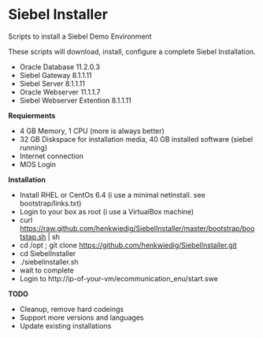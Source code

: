 Siebel Installer
================

Scripts to install a Siebel Demo Environment

These scripts will download, install, configure a complete Siebel Installation.

* Oracle Database 11.2.0.3
* Siebel Gateway 8.1.1.11
* Siebel Server 8.1.1.11
* Oracle Webserver 11.1.1.7
* Siebel Webserver Extention 8.1.1.11

**Requierments**

* 4 GB Memory, 1 CPU (more is always better)
* 32 GB Diskspace for installation media, 40 GB installed software (siebel running)
* Internet connection
* MOS Login

**Installation**

* Install RHEL or CentOs 6.4 (i use a minimal netinstall. see bootstrap/links.txt)
* Login to your box as root (i use a VirtualBox machine)
* curl https://raw.github.com/henkwiedig/SiebelInstaller/master/bootstrap/bootstap.sh | sh
* cd /opt ; git clone https://github.com/henkwiedig/SiebelInstaller.git
* cd SiebelInstaller
* ./siebelinstaller.sh
* wait to complete
* Login to http://ip-of-your-vm/ecommunication_enu/start.swe

**TODO**

* Cleanup, remove hard codeings
* Support more versions and languages
* Update existing installations

